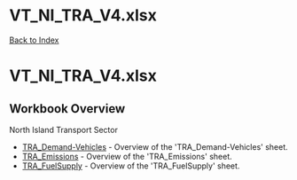 # VT_NI_TRA_V4.xlsx

[Back to Index](../README.md)

# VT_NI_TRA_V4.xlsx

## Workbook Overview

North Island Transport Sector

- [TRA_Demand-Vehicles](TRA_Demand-Vehicles.md) - Overview of the 'TRA_Demand-Vehicles' sheet.
- [TRA_Emissions](TRA_Emissions.md) - Overview of the 'TRA_Emissions' sheet.
- [TRA_FuelSupply](TRA_FuelSupply.md) - Overview of the 'TRA_FuelSupply' sheet.
